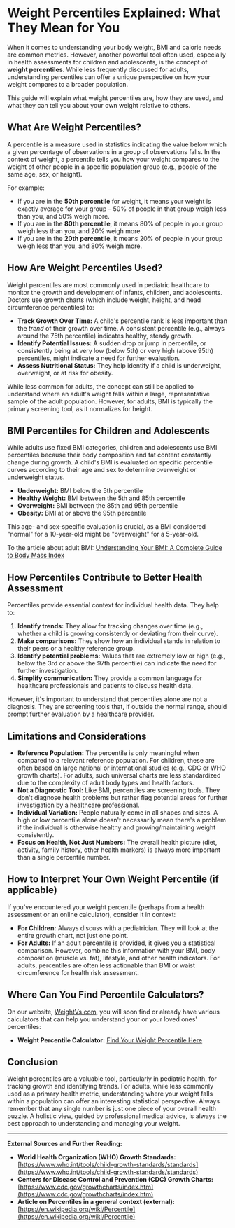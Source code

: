 # Weight Percentiles Explained: What They Mean for You

When it comes to understanding your body weight, BMI and calorie needs are common metrics. However, another powerful tool often used, especially in health assessments for children and adolescents, is the concept of **weight percentiles**. While less frequently discussed for adults, understanding percentiles can offer a unique perspective on how your weight compares to a broader population.

This guide will explain what weight percentiles are, how they are used, and what they can tell you about your own weight relative to others.

## What Are Weight Percentiles?

A percentile is a measure used in statistics indicating the value below which a given percentage of observations in a group of observations falls. In the context of weight, a percentile tells you how your weight compares to the weight of other people in a specific population group (e.g., people of the same age, sex, or height).

For example:
* If you are in the **50th percentile** for weight, it means your weight is exactly average for your group – 50% of people in that group weigh less than you, and 50% weigh more.
* If you are in the **80th percentile**, it means 80% of people in your group weigh less than you, and 20% weigh more.
* If you are in the **20th percentile**, it means 20% of people in your group weigh less than you, and 80% weigh more.

## How Are Weight Percentiles Used?

Weight percentiles are most commonly used in pediatric healthcare to monitor the growth and development of infants, children, and adolescents. Doctors use growth charts (which include weight, height, and head circumference percentiles) to:

* **Track Growth Over Time:** A child's percentile rank is less important than the *trend* of their growth over time. A consistent percentile (e.g., always around the 75th percentile) indicates healthy, steady growth.
* **Identify Potential Issues:** A sudden drop or jump in percentile, or consistently being at very low (below 5th) or very high (above 95th) percentiles, might indicate a need for further evaluation.
* **Assess Nutritional Status:** They help identify if a child is underweight, overweight, or at risk for obesity.

While less common for adults, the concept can still be applied to understand where an adult's weight falls within a large, representative sample of the adult population. However, for adults, BMI is typically the primary screening tool, as it normalizes for height.

## BMI Percentiles for Children and Adolescents

While adults use fixed BMI categories, children and adolescents use BMI percentiles because their body composition and fat content constantly change during growth. A child's BMI is evaluated on specific percentile curves according to their age and sex to determine overweight or underweight status.

* **Underweight:** BMI below the 5th percentile
* **Healthy Weight:** BMI between the 5th and 85th percentile
* **Overweight:** BMI between the 85th and 95th percentile
* **Obesity:** BMI at or above the 95th percentile

This age- and sex-specific evaluation is crucial, as a BMI considered "normal" for a 10-year-old might be "overweight" for a 5-year-old.

To the article about adult BMI: [Understanding Your BMI: A Complete Guide to Body Mass Index](/blog/understanding-your-bmi)

## How Percentiles Contribute to Better Health Assessment

Percentiles provide essential context for individual health data. They help to:

1.  **Identify trends:** They allow for tracking changes over time (e.g., whether a child is growing consistently or deviating from their curve).
2.  **Make comparisons:** They show how an individual stands in relation to their peers or a healthy reference group.
3.  **Identify potential problems:** Values that are extremely low or high (e.g., below the 3rd or above the 97th percentile) can indicate the need for further investigation.
4.  **Simplify communication:** They provide a common language for healthcare professionals and patients to discuss health data.

However, it's important to understand that percentiles alone are not a diagnosis. They are screening tools that, if outside the normal range, should prompt further evaluation by a healthcare provider.

## Limitations and Considerations

* **Reference Population:** The percentile is only meaningful when compared to a relevant reference population. For children, these are often based on large national or international studies (e.g., CDC or WHO growth charts). For adults, such universal charts are less standardized due to the complexity of adult body types and health factors.
* **Not a Diagnostic Tool:** Like BMI, percentiles are screening tools. They don't diagnose health problems but rather flag potential areas for further investigation by a healthcare professional.
* **Individual Variation:** People naturally come in all shapes and sizes. A high or low percentile alone doesn't necessarily mean there's a problem if the individual is otherwise healthy and growing/maintaining weight consistently.
* **Focus on Health, Not Just Numbers:** The overall health picture (diet, activity, family history, other health markers) is always more important than a single percentile number.

## How to Interpret Your Own Weight Percentile (if applicable)

If you've encountered your weight percentile (perhaps from a health assessment or an online calculator), consider it in context:

* **For Children:** Always discuss with a pediatrician. They will look at the entire growth chart, not just one point.
* **For Adults:** If an adult percentile is provided, it gives you a statistical comparison. However, combine this information with your BMI, body composition (muscle vs. fat), lifestyle, and other health indicators. For adults, percentiles are often less actionable than BMI or waist circumference for health risk assessment.

## Where Can You Find Percentile Calculators?

On our website, [WeightVs.com](https://www.weightvs.com), you will soon find or already have various calculators that can help you understand your or your loved ones' percentiles:

* **Weight Percentile Calculator:** [Find Your Weight Percentile Here](/calculators?tab=percentile)

## Conclusion

Weight percentiles are a valuable tool, particularly in pediatric health, for tracking growth and identifying trends. For adults, while less commonly used as a primary health metric, understanding where your weight falls within a population can offer an interesting statistical perspective. Always remember that any single number is just one piece of your overall health puzzle. A holistic view, guided by professional medical advice, is always the best approach to understanding and managing your weight.

---
**External Sources and Further Reading:**

* **World Health Organization (WHO) Growth Standards:** [https://www.who.int/tools/child-growth-standards/standards](https://www.who.int/tools/child-growth-standards/standards)
* **Centers for Disease Control and Prevention (CDC) Growth Charts:** [https://www.cdc.gov/growthcharts/index.htm](https://www.cdc.gov/growthcharts/index.htm)
* **Article on Percentiles in a general context (external):** [https://en.wikipedia.org/wiki/Percentile](https://en.wikipedia.org/wiki/Percentile)
